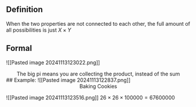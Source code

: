 ## Definition
When the two properties are not connected to each other, the full amount of all possibilities is just
$X \times Y$
## Formal
![[Pasted image 20241113123022.png]]
<center> The big pi means you are collecting the product, instead of the sum </center>
## Example:
![[Pasted image 20241113122837.png]]
<center> Baking Cookies </center>

![[Pasted image 20241113123516.png]]
$26 \times 26 \times 100000 = 67600000$
